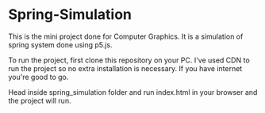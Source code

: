 # Spring-Simulation
This is the mini project done for Computer Graphics. It is a simulation of spring system done using p5.js.

To run the project, first clone this repository on your PC. I've used CDN to run the project so no extra installation is necessary. If you have internet you're good to go.

Head inside spring_simulation folder and run index.html in your browser and the project will run.
